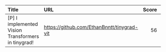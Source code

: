 | Title                                              | URL                                        |   Score | Date                |
|:---------------------------------------------------|:-------------------------------------------|--------:|:--------------------|
| [P] I implemented Vision Transformers in tinygrad! | https://github.com/EthanBnntt/tinygrad-vit |      56 | 2024-09-01 21:36:19 |